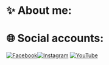 # ✨ About me:

# 🌐 Social accounts:
[![Facebook](https://img.shields.io/badge/Facebook-%231877F2.svg?logo=Facebook&logoColor=white)](https://facebook.com/profile.php?id=100047685077888&mibextid=ZbWKwL)[![Instagram](https://img.shields.io/badge/Instagram-%23E4405F.svg?logo=Instagram&logoColor=white)](https://instagram.com/ur4s.au?igshid=YmMyMTA2M2Y=) [![YouTube](https://img.shields.io/badge/YouTube-%23FF0000.svg?logo=YouTube&logoColor=white)](https://youtube.com/@raptorcode4451) 
  


